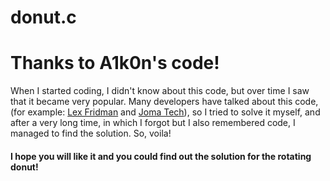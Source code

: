 # donut.c
# Thanks to A1k0n's code! 
<p>When I started coding, I didn't know about this code, but over time I saw that it became very popular. Many developers have talked about this code, (for example: <a href="https://www.youtube.com/watch?v=DEqXNfs_HhY">Lex Fridman</a> and <a href="https://www.youtube.com/watch?v=sW9npZVpiMI">Joma Tech</a>), so I tried to solve it myself, and after a very long time, in which I forgot but I also remembered code, I managed to find the solution.
So, voila! </p>

<h4> I hope you will like it and you could find out the solution for the rotating donut! </h4>